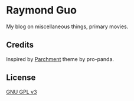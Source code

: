 # Raymond Guo

My blog on miscellaneous things, primary movies.

## Credits

Inspired by [Parchment](https://pro-panda.github.io/parchment/) theme by pro-panda.

## License

[GNU GPL v3](LICENSE)
